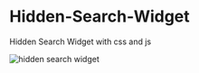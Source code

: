# Hidden-Search-Widget
Hidden Search Widget with css and js

![hidden search widget](https://user-images.githubusercontent.com/6311011/234636837-afc7ff39-e32f-48f7-bc1f-e74dcd21d372.gif)
